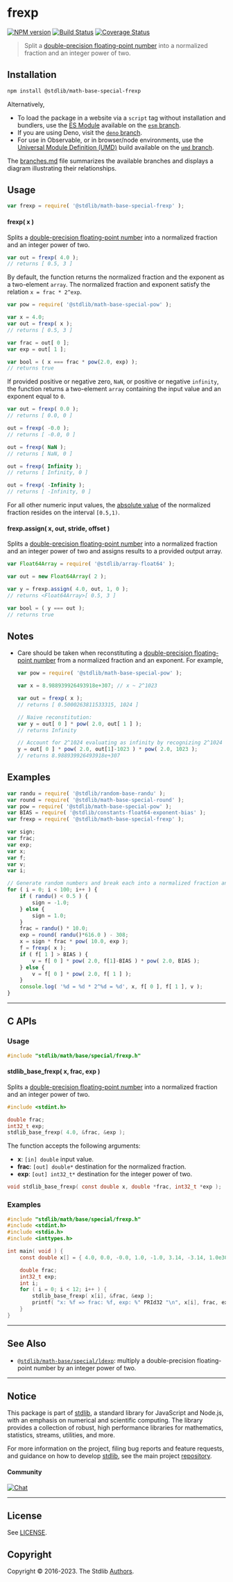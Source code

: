 <!--

@license Apache-2.0

Copyright (c) 2018 The Stdlib Authors.

Licensed under the Apache License, Version 2.0 (the "License");
you may not use this file except in compliance with the License.
You may obtain a copy of the License at

   http://www.apache.org/licenses/LICENSE-2.0

Unless required by applicable law or agreed to in writing, software
distributed under the License is distributed on an "AS IS" BASIS,
WITHOUT WARRANTIES OR CONDITIONS OF ANY KIND, either express or implied.
See the License for the specific language governing permissions and
limitations under the License.

-->

# frexp

[![NPM version][npm-image]][npm-url] [![Build Status][test-image]][test-url] [![Coverage Status][coverage-image]][coverage-url] <!-- [![dependencies][dependencies-image]][dependencies-url] -->

> Split a [double-precision floating-point number][ieee754] into a normalized fraction and an integer power of two.

<section class="installation">

## Installation

```bash
npm install @stdlib/math-base-special-frexp
```

Alternatively,

-   To load the package in a website via a `script` tag without installation and bundlers, use the [ES Module][es-module] available on the [`esm` branch][esm-url].
-   If you are using Deno, visit the [`deno` branch][deno-url].
-   For use in Observable, or in browser/node environments, use the [Universal Module Definition (UMD)][umd] build available on the [`umd` branch][umd-url].

The [branches.md][branches-url] file summarizes the available branches and displays a diagram illustrating their relationships.

</section>

<section class="usage">

## Usage

```javascript
var frexp = require( '@stdlib/math-base-special-frexp' );
```

#### frexp( x )

Splits a [double-precision floating-point number][ieee754] into a normalized fraction and an integer power of two.

```javascript
var out = frexp( 4.0 );
// returns [ 0.5, 3 ]
```

By default, the function returns the normalized fraction and the exponent as a two-element `array`. The normalized fraction and exponent satisfy the relation `x = frac * 2^exp`.

```javascript
var pow = require( '@stdlib/math-base-special-pow' );

var x = 4.0;
var out = frexp( x );
// returns [ 0.5, 3 ]

var frac = out[ 0 ];
var exp = out[ 1 ];

var bool = ( x === frac * pow(2.0, exp) );
// returns true
```

If provided positive or negative zero, `NaN`, or positive or negative `infinity`, the function returns a two-element `array` containing the input value and an exponent equal to `0`.

```javascript
var out = frexp( 0.0 );
// returns [ 0.0, 0 ]

out = frexp( -0.0 );
// returns [ -0.0, 0 ]

out = frexp( NaN );
// returns [ NaN, 0 ]

out = frexp( Infinity );
// returns [ Infinity, 0 ]

out = frexp( -Infinity );
// returns [ -Infinity, 0 ]
```

For all other numeric input values, the [absolute value][@stdlib/math/base/special/abs] of the normalized fraction resides on the interval `[0.5,1)`.

#### frexp.assign( x, out, stride, offset )

Splits a [double-precision floating-point number][ieee754] into a normalized fraction and an integer power of two and assigns results to a provided output array.

```javascript
var Float64Array = require( '@stdlib/array-float64' );

var out = new Float64Array( 2 );

var y = frexp.assign( 4.0, out, 1, 0 );
// returns <Float64Array>[ 0.5, 3 ]

var bool = ( y === out );
// returns true
```

</section>

<!-- /.usage -->

<section class="notes">

## Notes

-   Care should be taken when reconstituting a [double-precision floating-point number][ieee754] from a normalized fraction and an exponent. For example,

    ```javascript
    var pow = require( '@stdlib/math-base-special-pow' );

    var x = 8.988939926493918e+307; // x ~ 2^1023

    var out = frexp( x );
    // returns [ 0.5000263811533315, 1024 ]

    // Naive reconstitution:
    var y = out[ 0 ] * pow( 2.0, out[ 1 ] );
    // returns Infinity

    // Account for 2^1024 evaluating as infinity by recognizing 2^1024 = 2^1 * 2^1023:
    y = out[ 0 ] * pow( 2.0, out[1]-1023 ) * pow( 2.0, 1023 );
    // returns 8.988939926493918e+307
    ```

</section>

<!-- /.notes -->

<section class="examples">

## Examples

<!-- eslint no-undef: "error" -->

```javascript
var randu = require( '@stdlib/random-base-randu' );
var round = require( '@stdlib/math-base-special-round' );
var pow = require( '@stdlib/math-base-special-pow' );
var BIAS = require( '@stdlib/constants-float64-exponent-bias' );
var frexp = require( '@stdlib/math-base-special-frexp' );

var sign;
var frac;
var exp;
var x;
var f;
var v;
var i;

// Generate random numbers and break each into a normalized fraction and an integer power of two...
for ( i = 0; i < 100; i++ ) {
    if ( randu() < 0.5 ) {
        sign = -1.0;
    } else {
        sign = 1.0;
    }
    frac = randu() * 10.0;
    exp = round( randu()*616.0 ) - 308;
    x = sign * frac * pow( 10.0, exp );
    f = frexp( x );
    if ( f[ 1 ] > BIAS ) {
        v = f[ 0 ] * pow( 2.0, f[1]-BIAS ) * pow( 2.0, BIAS );
    } else {
        v = f[ 0 ] * pow( 2.0, f[ 1 ] );
    }
    console.log( '%d = %d * 2^%d = %d', x, f[ 0 ], f[ 1 ], v );
}
```

</section>

<!-- /.examples -->

<!-- C interface documentation. -->

* * *

<section class="c">

## C APIs

<!-- Section to include introductory text. Make sure to keep an empty line after the intro `section` element and another before the `/section` close. -->

<section class="intro">

</section>

<!-- /.intro -->

<!-- C usage documentation. -->

<section class="usage">

### Usage

```c
#include "stdlib/math/base/special/frexp.h"
```

#### stdlib_base_frexp( x, frac, exp )

Splits a [double-precision floating-point number][ieee754] into a normalized fraction and an integer power of two.

```c
#include <stdint.h>

double frac;
int32_t exp;
stdlib_base_frexp( 4.0, &frac, &exp );
```

The function accepts the following arguments:

-   **x**: `[in] double` input value.
-   **frac**: `[out] double*` destination for the normalized fraction.
-   **exp**: `[out] int32_t*` destination for the integer power of two.


```c
void stdlib_base_frexp( const double x, double *frac, int32_t *exp );
```

</section>

<!-- /.usage -->

<!-- C API usage notes. Make sure to keep an empty line after the `section` element and another before the `/section` close. -->

<section class="notes">

</section>

<!-- /.notes -->

<!-- C API usage examples. -->

<section class="examples">

### Examples

```c
#include "stdlib/math/base/special/frexp.h"
#include <stdint.h>
#include <stdio.h>
#include <inttypes.h>

int main( void ) {
    const double x[] = { 4.0, 0.0, -0.0, 1.0, -1.0, 3.14, -3.14, 1.0e308, -1.0e308, 1.0/0.0, -1.0/0.0, 0.0/0.0 };

    double frac;
    int32_t exp;
    int i;
    for ( i = 0; i < 12; i++ ) {
        stdlib_base_frexp( x[i], &frac, &exp );
        printf( "x: %f => frac: %f, exp: %" PRId32 "\n", x[i], frac, exp );
    }
}
```

</section>

<!-- /.examples -->

</section>

<!-- /.c -->

<!-- Section for related `stdlib` packages. Do not manually edit this section, as it is automatically populated. -->

<section class="related">

* * *

## See Also

-   <span class="package-name">[`@stdlib/math-base/special/ldexp`][@stdlib/math/base/special/ldexp]</span><span class="delimiter">: </span><span class="description">multiply a double-precision floating-point number by an integer power of two.</span>

</section>

<!-- /.related -->

<!-- Section for all links. Make sure to keep an empty line after the `section` element and another before the `/section` close. -->


<section class="main-repo" >

* * *

## Notice

This package is part of [stdlib][stdlib], a standard library for JavaScript and Node.js, with an emphasis on numerical and scientific computing. The library provides a collection of robust, high performance libraries for mathematics, statistics, streams, utilities, and more.

For more information on the project, filing bug reports and feature requests, and guidance on how to develop [stdlib][stdlib], see the main project [repository][stdlib].

#### Community

[![Chat][chat-image]][chat-url]

---

## License

See [LICENSE][stdlib-license].


## Copyright

Copyright &copy; 2016-2023. The Stdlib [Authors][stdlib-authors].

</section>

<!-- /.stdlib -->

<!-- Section for all links. Make sure to keep an empty line after the `section` element and another before the `/section` close. -->

<section class="links">

[npm-image]: http://img.shields.io/npm/v/@stdlib/math-base-special-frexp.svg
[npm-url]: https://npmjs.org/package/@stdlib/math-base-special-frexp

[test-image]: https://github.com/stdlib-js/math-base-special-frexp/actions/workflows/test.yml/badge.svg?branch=main
[test-url]: https://github.com/stdlib-js/math-base-special-frexp/actions/workflows/test.yml?query=branch:main

[coverage-image]: https://img.shields.io/codecov/c/github/stdlib-js/math-base-special-frexp/main.svg
[coverage-url]: https://codecov.io/github/stdlib-js/math-base-special-frexp?branch=main

<!--

[dependencies-image]: https://img.shields.io/david/stdlib-js/math-base-special-frexp.svg
[dependencies-url]: https://david-dm.org/stdlib-js/math-base-special-frexp/main

-->

[chat-image]: https://img.shields.io/gitter/room/stdlib-js/stdlib.svg
[chat-url]: https://app.gitter.im/#/room/#stdlib-js_stdlib:gitter.im

[stdlib]: https://github.com/stdlib-js/stdlib

[stdlib-authors]: https://github.com/stdlib-js/stdlib/graphs/contributors

[umd]: https://github.com/umdjs/umd
[es-module]: https://developer.mozilla.org/en-US/docs/Web/JavaScript/Guide/Modules

[deno-url]: https://github.com/stdlib-js/math-base-special-frexp/tree/deno
[umd-url]: https://github.com/stdlib-js/math-base-special-frexp/tree/umd
[esm-url]: https://github.com/stdlib-js/math-base-special-frexp/tree/esm
[branches-url]: https://github.com/stdlib-js/math-base-special-frexp/blob/main/branches.md

[stdlib-license]: https://raw.githubusercontent.com/stdlib-js/math-base-special-frexp/main/LICENSE

[ieee754]: https://en.wikipedia.org/wiki/IEEE_754-1985

[@stdlib/math/base/special/abs]: https://github.com/stdlib-js/math-base-special-abs

<!-- <related-links> -->

[@stdlib/math/base/special/ldexp]: https://github.com/stdlib-js/math-base-special-ldexp

<!-- </related-links> -->

</section>

<!-- /.links -->
